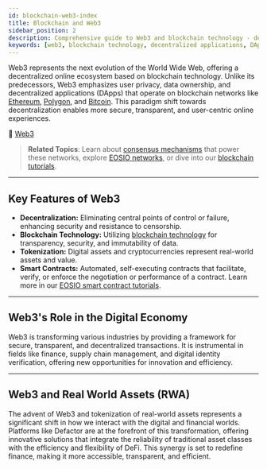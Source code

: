 ```yaml
---
id: blockchain-web3-index
title: Blockchain and Web3
sidebar_position: 2
description: Comprehensive guide to Web3 and blockchain technology - decentralized applications, smart contracts, and the evolution of the internet.
keywords: [web3, blockchain technology, decentralized applications, DApps, smart contracts, ethereum, decentralized web, cryptocurrency]
---
```


Web3 represents the next evolution of the World Wide Web, offering a decentralized online ecosystem based on blockchain technology. Unlike its predecessors, Web3 emphasizes user privacy, data ownership, and decentralized applications (DApps) that operate on blockchain networks like [Ethereum](/docs/blockchain-web3/blockchain-web3-ethereum), [Polygon](/docs/blockchain-web3/blockchain-web3-polygon), and [Bitcoin](/docs/blockchain-web3/blockchain-web3-bitcoin). This paradigm shift towards decentralization enables more secure, transparent, and user-centric online experiences.

🔗 [Web3](https://ethereum.org/en/web3/)

> **Related Topics**: Learn about [consensus mechanisms](/docs/blockchain-consensus-mechanism) that power these networks, explore [EOSIO networks](/docs/community-resources/eosio-networks), or dive into our [blockchain tutorials](/docs/tutorials/hello-world-contract).

---

## Key Features of Web3

- **Decentralization:** Eliminating central points of control or failure, enhancing security and resistance to censorship.
- **Blockchain Technology:** Utilizing [blockchain technology](/docs/blockchain-consensus-mechanism) for transparency, security, and immutability of data.
- **Tokenization:** Digital assets and cryptocurrencies represent real-world assets and value.
- **Smart Contracts:** Automated, self-executing contracts that facilitate, verify, or enforce the negotiation or performance of a contract. Learn more in our [EOSIO smart contract tutorials](/docs/tutorials/hello-world-contract).

---

## Web3's Role in the Digital Economy

Web3 is transforming various industries by providing a framework for secure, transparent, and decentralized transactions. It is instrumental in fields like finance, supply chain management, and digital identity verification, offering new opportunities for innovation and efficiency.

---

## Web3 and Real World Assets (RWA)

The advent of Web3 and tokenization of real-world assets represents a significant shift in how we interact with the digital and financial worlds. Platforms like Defactor are at the forefront of this transformation, offering innovative solutions that integrate the reliability of traditional asset classes with the efficiency and flexibility of DeFi. This synergy is set to redefine finance, making it more accessible, transparent, and efficient.
